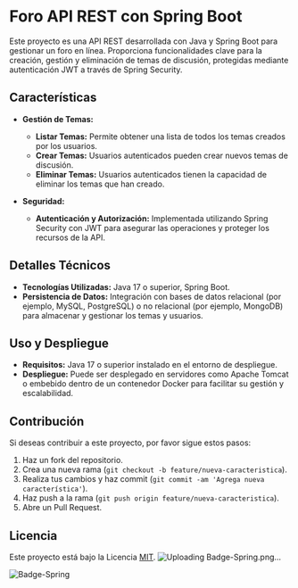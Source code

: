 # Foro API REST con Spring Boot

Este proyecto es una API REST desarrollada con Java y Spring Boot para gestionar un foro en línea. Proporciona funcionalidades clave para la creación, gestión y eliminación de temas de discusión, protegidas mediante autenticación JWT a través de Spring Security.

## Características

- **Gestión de Temas:**
  - **Listar Temas:** Permite obtener una lista de todos los temas creados por los usuarios.
  - **Crear Temas:** Usuarios autenticados pueden crear nuevos temas de discusión.
  - **Eliminar Temas:** Usuarios autenticados tienen la capacidad de eliminar los temas que han creado.

- **Seguridad:**
  - **Autenticación y Autorización:** Implementada utilizando Spring Security con JWT para asegurar las operaciones y proteger los recursos de la API.

## Detalles Técnicos

- **Tecnologías Utilizadas:** Java 17 o superior, Spring Boot.
- **Persistencia de Datos:** Integración con bases de datos relacional (por ejemplo, MySQL, PostgreSQL) o no relacional (por ejemplo, MongoDB) para almacenar y gestionar los temas y usuarios.

## Uso y Despliegue

- **Requisitos:** Java 17 o superior instalado en el entorno de despliegue.
- **Despliegue:** Puede ser desplegado en servidores como Apache Tomcat o embebido dentro de un contenedor Docker para facilitar su gestión y escalabilidad.

## Contribución

Si deseas contribuir a este proyecto, por favor sigue estos pasos:

1. Haz un fork del repositorio.
2. Crea una nueva rama (`git checkout -b feature/nueva-caracteristica`).
3. Realiza tus cambios y haz commit (`git commit -am 'Agrega nueva característica'`).
4. Haz push a la rama (`git push origin feature/nueva-caracteristica`).
5. Abre un Pull Request.

## Licencia

Este proyecto está bajo la Licencia [MIT](https://opensource.org/licenses/MIT).
![Uploading Badge-Spring.png…]()

![Badge-Spring](https://github.com/lau1999/Challenge-Foro-Hub/assets/135270242/13c28f65-c5a0-47fe-8b2a-d59f7fe7a5b0)

